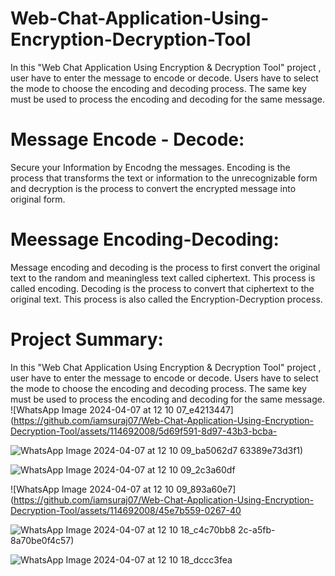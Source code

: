 # Web-Chat-Application-Using-Encryption-Decryption-Tool
In this "Web Chat Application Using Encryption &amp; Decryption Tool" project , user have to enter the message to encode or decode. Users have to select the mode to choose the encoding and decoding process. The same key must be used to process the encoding and decoding for the same message.

# Message Encode - Decode:
Secure your Information by Encodng the messages. Encoding is the process that transforms the text or information to the unrecognizable form and decryption is the process to convert the encrypted message into original form.

# Meessage Encoding-Decoding:
Message encoding and decoding is the process to first convert the original text to the random and meaningless text called ciphertext. This process is called encoding. Decoding is the process to convert that ciphertext to the original text. This process is also called the Encryption-Decryption process.

# Project Summary:
In this "Web Chat Application Using Encryption & Decryption Tool" project , user have to enter the message to encode or decode. Users have to select the mode to choose the encoding and decoding process. The same key must be used to process the encoding and decoding for the same message.
![WhatsApp Image 2024-04-07 at 12 10 07_e4213447](https://github.com/iamsuraj07/Web-Chat-Application-Using-Encryption-Decryption-Tool/assets/114692008/5d69f591-8d97-43b3-bcba-

![WhatsApp Image 2024-04-07 at 12 10 09_ba5062d7](https://github.com/iamsuraj07/Web-Chat-Application-Using-Encryption-Decryption-Tool/assets/114692008/8b4810c2-d909-4c44-979d-b8f3f13be67e)
63389e73d3f1)

![WhatsApp Image 2024-04-07 at 12 10 09_2c3a60df](https://github.com/iamsuraj07/Web-Chat-Application-Using-Encryption-Decryption-Tool/assets/114692008/55f7231b-13c5-48a6-a6dc-155d84809d82)

![WhatsApp Image 2024-04-07 at 12 10 09_893a60e7](https://github.com/iamsuraj07/Web-Chat-Application-Using-Encryption-Decryption-Tool/assets/114692008/45e7b559-0267-40

![WhatsApp Image 2024-04-07 at 12 10 18_c4c70bb8](https://github.com/iamsuraj07/Web-Chat-Application-Using-Encryption-Decryption-Tool/assets/114692008/e39bc962-a995-477a-bfd0-0353b593f5f5)
2c-a5fb-8a70be0f4c57)

![WhatsApp Image 2024-04-07 at 12 10 18_dccc3fea](https://github.com/iamsuraj07/Web-Chat-Application-Using-Encryption-Decryption-Tool/assets/114692008/feb3b425-0e6c-4f52-b131-5307c3feba10)
